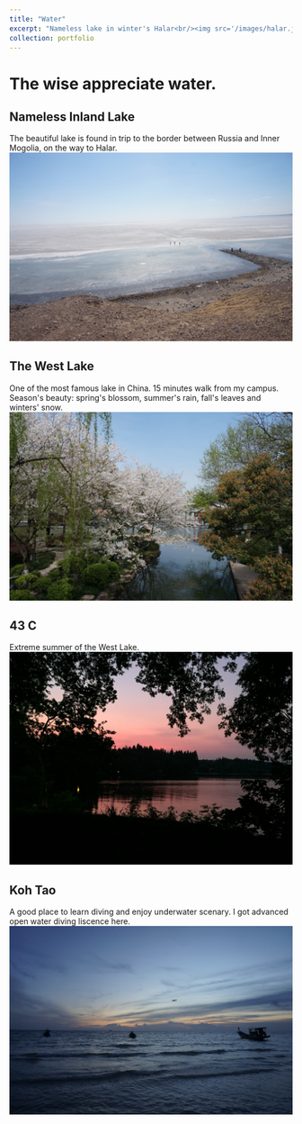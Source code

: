 ```yaml
---
title: "Water"
excerpt: "Nameless lake in winter's Halar<br/><img src='/images/halar.jpg'>"
collection: portfolio
---
```

# The wise appreciate water.<br>

## Nameless Inland Lake
The beautiful lake is found in trip to the border between Russia and Inner Mogolia, on the way to Halar.<br>
<img src='/images/halar.jpg'>

## The West Lake
One of the most famous lake in China. 15 minutes walk from my campus. Season's beauty: spring's blossom, summer's rain, fall's leaves and winters' snow.<br>
<img src='/images/xihu.jpg'>

## 43 C
Extreme summer of the West Lake.<br>
<img src='/images/xihu2.jpg'>

## Koh Tao
A good place to learn diving and enjoy underwater scenary. I got advanced open water diving liscence here.<br>
<img src='/images/taodao.jpg'>
